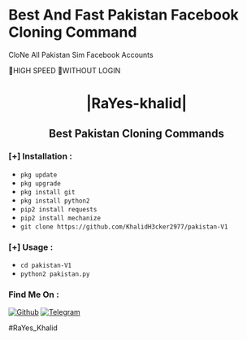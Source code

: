 # Best And Fast Pakistan Facebook Cloning Command
CloNe All Pakistan Sim Facebook Accounts

HIGH SPEED 
WITHOUT LOGIN

<h1 align="center"> |RaYes-khalid|</h1>

<h2 align="center"> Best Pakistan Cloning Commands </h2>



### [+] Installation :
* ```pkg update```
* ```pkg upgrade```
* ```pkg install git ```
* ```pkg install python2```
* ```pip2 install requests ```
* ```pip2 install mechanize```
* ```git clone https://github.com/KhalidH3cker2977/pakistan-V1```
### [+] Usage :
* ```cd pakistan-V1```
* ```python2 pakistan.py```

### Find Me On :
[![Github](https://img.shields.io/badge/Github-KhalidH3cker2977-green?style=for-the-badge&logo=github)](https://github.com/KhalidH3cker2977)
[![Telegram](https://img.shields.io/badge/telegram-blue?style=for-the-badge&logo=telegram)](https://t.me/Friend_Hack12)


#RaYes_Khalid
